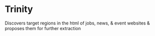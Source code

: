 # Trinity
Discovers target regions in the html of jobs, news, & event websites
& proposes them for further extraction


